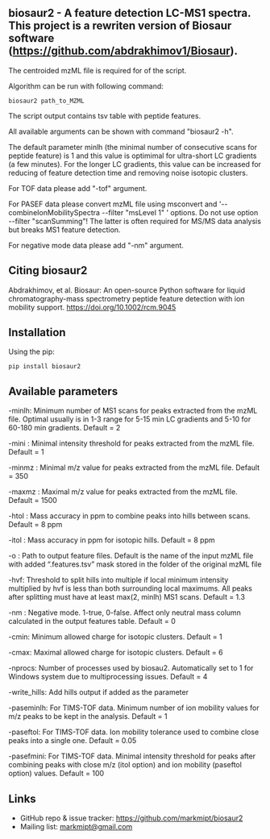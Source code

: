 biosaur2 - A feature detection LC-MS1 spectra. This project is a rewriten version of Biosaur software (https://github.com/abdrakhimov1/Biosaur).
-----------------------------------------------------------------------

The centroided mzML file is required for of the script.

Algorithm can be run with following command:

    biosaur2 path_to_MZML

The script output contains tsv table with peptide features.

All available arguments can be shown with command "biosaur2 -h".

The default parameter minlh (the minimal number of consecutive scans for peptide feature) is 1 and this value is optimimal for ultra-short LC gradients (a few minutes). For the longer LC gradients, this value can be increased for reducing of feature detection time and removing noise isotopic clusters.

For TOF data please add "-tof" argument.

For PASEF data please convert mzML file using msconvert and '--combineIonMobilitySpectra --filter "msLevel 1" ' options. Do not use option --filter "scanSumming"! The latter is often required for MS/MS data analysis but breaks MS1 feature detection. 

For negative mode data please add "-nm" argument.

Citing biosaur2
-------------------
Abdrakhimov, et al. Biosaur: An open-source Python software for liquid chromatography-mass spectrometry peptide feature detection with ion mobility support. https://doi.org/10.1002/rcm.9045

Installation
-------------
Using the pip:

    pip install biosaur2
    
Available parameters
-------------
-minlh: Minimum number of MS1 scans for peaks extracted from the mzML file. Optimal usually is in 1-3 range for 5-15 min LC gradients and 5-10 for 60-180 min gradients. Default = 2

-mini : Minimal intensity threshold for peaks extracted from the mzML file. Default = 1

-minmz : Minimal m/z value for peaks extracted from the mzML file. Default = 350

-maxmz : Maximal m/z value for peaks extracted from the mzML file. Default = 1500

-htol : Mass accuracy in ppm to combine peaks into hills between scans. Default = 8 ppm

-itol : Mass accuracy in ppm for isotopic hills. Default = 8 ppm

-o : Path to output feature files. Default is the name of the input mzML file with added “.features.tsv” mask stored in the folder of the original mzML file

-hvf: Threshold to split hills into multiple if local minimum intensity multiplied by hvf is less than both surrounding local maximums. All peaks after splitting must have at least max(2, minlh) MS1 scans. Default = 1.3

-nm : Negative mode. 1-true, 0-false. Affect only neutral mass column calculated in the output features table.  Default = 0

-cmin: Minimum allowed charge for isotopic clusters. Default = 1

-cmax: Maximal allowed charge for isotopic clusters. Default = 6

-nprocs: Number of processes used by biosau2. Automatically set to 1 for Windows system due to multiprocessing issues. Default = 4

-write_hills: Add hills output if added as the parameter

-paseminlh: For TIMS-TOF data. Minimum number of ion mobility values for m/z peaks to be kept in the analysis. Default = 1

-paseftol: For TIMS-TOF data. Ion mobility tolerance used to combine close peaks into a single one. Default = 0.05

-pasefmini: For TIMS-TOF data. Minimal intensity threshold for peaks after combining peaks with close m/z (itol option) and ion mobility (paseftol option) values. Default = 100

    

Links
-----

- GitHub repo & issue tracker: https://github.com/markmipt/biosaur2
- Mailing list: markmipt@gmail.com

